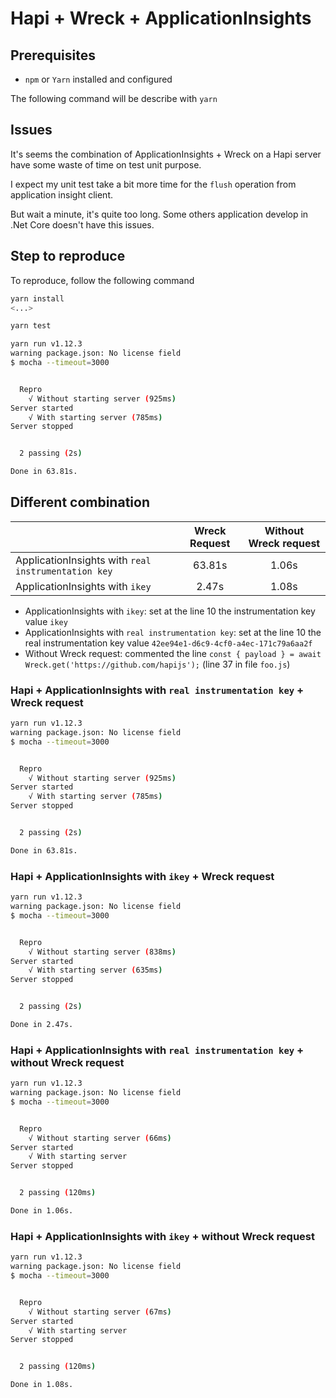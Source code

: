 # Hapi + Wreck + ApplicationInsights

## Prerequisites

- `npm` or `Yarn` installed and configured

The following command will be describe with `yarn`

## Issues

It's seems the combination of ApplicationInsights + Wreck on a Hapi server have some waste of time on test unit purpose.

I expect my unit test take a bit more time for the `flush` operation from application insight client.

But wait a minute, it's quite too long. Some others application develop in .Net Core doesn't have this issues.

## Step to reproduce

To reproduce, follow the following command

```bash
yarn install
<...>

yarn test

yarn run v1.12.3
warning package.json: No license field
$ mocha --timeout=3000


  Repro
    √ Without starting server (925ms)
Server started
    √ With starting server (785ms)
Server stopped


  2 passing (2s)

Done in 63.81s.
```

## Different combination

|                                                     | Wreck Request | Without Wreck request |
|-----------------------------------------------------|:-------------:|:---------------------:|
| ApplicationInsights with `real instrumentation key` | 63.81s        | 1.06s                 |
| ApplicationInsights with `ikey`                     | 2.47s         | 1.08s                 |

- ApplicationInsights with `ikey`: set at the line 10 the instrumentation key value `ikey`
- ApplicationInsights with `real instrumentation key`: set at the line 10 the real instrumentation key value `42ee94e1-d6c9-4cf0-a4ec-171c79a6aa2f`
- Without Wreck request: commented the line `const { payload } = await Wreck.get('https://github.com/hapijs');` (line 37 in file `foo.js`)

### Hapi + ApplicationInsights with `real instrumentation key` + Wreck request

```bash
yarn run v1.12.3
warning package.json: No license field
$ mocha --timeout=3000


  Repro
    √ Without starting server (925ms)
Server started
    √ With starting server (785ms)
Server stopped


  2 passing (2s)

Done in 63.81s.
```

### Hapi + ApplicationInsights with `ikey` + Wreck request

```bash
yarn run v1.12.3
warning package.json: No license field
$ mocha --timeout=3000


  Repro
    √ Without starting server (838ms)
Server started
    √ With starting server (635ms)
Server stopped


  2 passing (2s)

Done in 2.47s.
```

### Hapi + ApplicationInsights with `real instrumentation key` + without Wreck request

```bash
yarn run v1.12.3
warning package.json: No license field
$ mocha --timeout=3000


  Repro
    √ Without starting server (66ms)
Server started
    √ With starting server
Server stopped


  2 passing (120ms)

Done in 1.06s.
```

### Hapi + ApplicationInsights with `ikey` + without Wreck request

```bash
yarn run v1.12.3
warning package.json: No license field
$ mocha --timeout=3000


  Repro
    √ Without starting server (67ms)
Server started
    √ With starting server
Server stopped


  2 passing (120ms)

Done in 1.08s.                           
```

